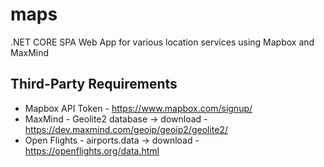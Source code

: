 # maps
.NET CORE SPA Web App  for various location services using Mapbox and MaxMind

## Third-Party Requirements
- Mapbox API Token - https://www.mapbox.com/signup/
- MaxMind - Geolite2 database -> download - https://dev.maxmind.com/geoip/geoip2/geolite2/
- Open Flights - airports.data -> download - https://openflights.org/data.html 
